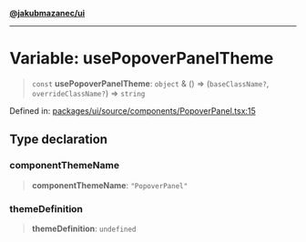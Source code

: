 [**@jakubmazanec/ui**](../README.md)

---

# Variable: usePopoverPanelTheme

> `const` **usePopoverPanelTheme**: `object` & () => (`baseClassName?`, `overrideClassName?`) =>
> `string`

Defined in:
[packages/ui/source/components/PopoverPanel.tsx:15](https://github.com/jakubmazanec/tools/blob/acfa246dbb1035f65efb7fa114167a3cbefca108/packages/ui/source/components/PopoverPanel.tsx#L15)

## Type declaration

### componentThemeName

> **componentThemeName**: `"PopoverPanel"`

### themeDefinition

> **themeDefinition**: `undefined`
